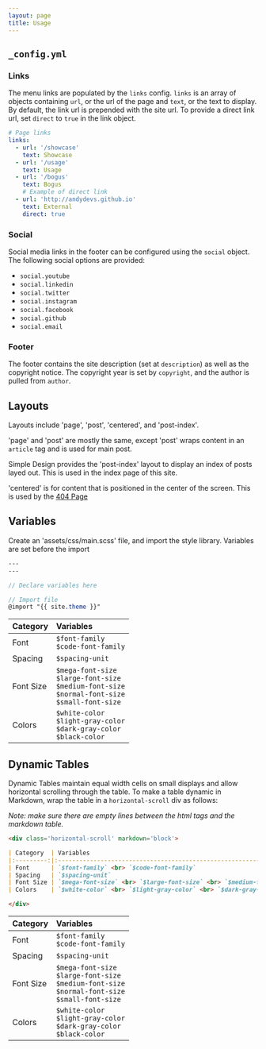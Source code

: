```yaml
---
layout: page
title: Usage
---
```


`_config.yml`
------------------------------------------------------------------------------------------------------------------------------------

### Links

The menu links are populated by the `links` config. `links` is an array of objects containing `url`, or the url of the page and 
`text`, or the text to display. By default, the link url is prepended with the site url. To provide a direct link url, set `direct` 
to `true` in the link object.

```yml
# Page links
links:
  - url: '/showcase'
    text: Showcase
  - url: '/usage'
    text: Usage
  - url: '/bogus'
    text: Bogus
    # Example of direct link
  - url: 'http://andydevs.github.io'
    text: External
    direct: true
```

### Social

Social media links in the footer can be configured using the `social` object. The following social options are provided:

- `social.youtube`
- `social.linkedin`
- `social.twitter`
- `social.instagram`
- `social.facebook`
- `social.github`
- `social.email`

### Footer

The footer contains the site description (set at `description`) as well as the copyright notice. The copyright year is set by
`copyright`, and the author is pulled from `author`.

Layouts
------------------------------------------------------------------------------------------------------------------------------------

Layouts include 'page', 'post', 'centered', and 'post-index'.

'page' and 'post' are mostly the same, except 'post' wraps content in an
`article` tag and is used for main post.

Simple Design provides the 'post-index' layout to display an index of posts
layed out. This is used in the index page of this site.

'centered' is for content that is positioned in the center of the screen.
This is used by the [404 Page](/bogus)

Variables
------------------------------------------------------------------------------------------------------------------------------------

Create an 'assets/css/main.scss' file, and import the style library.
Variables are set before the import

```scss
---
---

// Declare variables here

// Import file
@import "{{ site.theme }}"
```

| Category  | Variables                                                                                                           |
|:----------|:--------------------------------------------------------------------------------------------------------------------|
| Font      | `$font-family` <br> `$code-font-family`                                                                             |
| Spacing   | `$spacing-unit`                                                                                                     |
| Font Size | `$mega-font-size` <br> `$large-font-size` <br> `$medium-font-size` <br> `$normal-font-size` <br> `$small-font-size` |
| Colors    | `$white-color` <br> `$light-gray-color` <br> `$dark-gray-color` <br> `$black-color`                                 |

Dynamic Tables
------------------------------------------------------------------------------------------------------------------------------------

Dynamic Tables maintain equal width cells on small displays and allow horizontal scrolling through the table. To make a table 
dynamic in Markdown, wrap the table in a `horizontal-scroll` div as follows:

_Note: make sure there are empty lines between the html tags and the markdown table._

```markdown
<div class='horizontal-scroll' markdown='block'>

| Category  | Variables                                                                                                           |
|:---------:|:-------------------------------------------------------------------------------------------------------------------:|
| Font      | `$font-family` <br> `$code-font-family`                                                                             |
| Spacing   | `$spacing-unit`                                                                                                     |
| Font Size | `$mega-font-size` <br> `$large-font-size` <br> `$medium-font-size` <br> `$normal-font-size` <br> `$small-font-size` |
| Colors    | `$white-color` <br> `$light-gray-color` <br> `$dark-gray-color` <br> `$black-color`                                 |

</div>
```
<div class='horizontal-scroll' markdown='block'>

| Category  | Variables                                                                                                           |
|:----------|:--------------------------------------------------------------------------------------------------------------------|
| Font      | `$font-family` <br> `$code-font-family`                                                                             |
| Spacing   | `$spacing-unit`                                                                                                     |
| Font Size | `$mega-font-size` <br> `$large-font-size` <br> `$medium-font-size` <br> `$normal-font-size` <br> `$small-font-size` |
| Colors    | `$white-color` <br> `$light-gray-color` <br> `$dark-gray-color` <br> `$black-color`                                 |

</div>